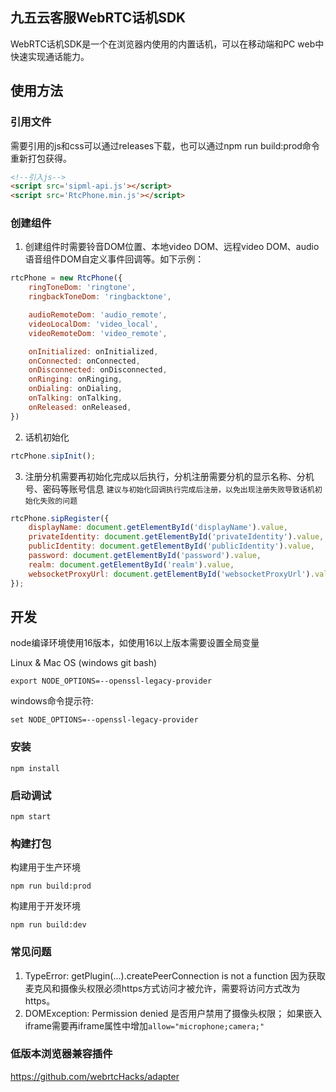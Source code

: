 ## 九五云客服WebRTC话机SDK
WebRTC话机SDK是一个在浏览器内使用的内置话机，可以在移动端和PC web中快速实现通话能力。

## 使用方法

### 引用文件
需要引用的js和css可以通过releases下载，也可以通过npm run build:prod命令重新打包获得。
```html
<!--引入js-->
<script src='sipml-api.js'></script>
<script src='RtcPhone.min.js'></script>
```
### 创建组件
1. 创建组件时需要铃音DOM位置、本地video DOM、远程video DOM、audio语音组件DOM自定义事件回调等。如下示例：
```javascript
rtcPhone = new RtcPhone({
    ringToneDom: 'ringtone',
    ringbackToneDom: 'ringbacktone',

    audioRemoteDom: 'audio_remote',
    videoLocalDom: 'video_local',
    videoRemoteDom: 'video_remote',

    onInitialized: onInitialized,
    onConnected: onConnected,
    onDisconnected: onDisconnected,
    onRinging: onRinging,
    onDialing: onDialing,
    onTalking: onTalking,
    onReleased: onReleased,
})
```
2. 话机初始化
```javascript
rtcPhone.sipInit();
```
3. 注册分机需要再初始化完成以后执行，分机注册需要分机的显示名称、分机号、密码等账号信息
   `建议与初始化回调执行完成后注册，以免出现注册失败导致话机初始化失败的问题`
```javascript
rtcPhone.sipRegister({
    displayName: document.getElementById('displayName').value,
    privateIdentity: document.getElementById('privateIdentity').value,
    publicIdentity: document.getElementById('publicIdentity').value,
    password: document.getElementById('password').value,
    realm: document.getElementById('realm').value,
    websocketProxyUrl: document.getElementById('websocketProxyUrl').value,
});
```

## 开发
node编译环境使用16版本，如使用16以上版本需要设置全局变量


Linux & Mac OS (windows git bash)
```
export NODE_OPTIONS=--openssl-legacy-provider
```
windows命令提示符:
```
set NODE_OPTIONS=--openssl-legacy-provider
```

### 安装
```
npm install
```
### 启动调试
```
npm start
```
### 构建打包
构建用于生产环境
```
npm run build:prod
```
构建用于开发环境
```
npm run build:dev
```
### 常见问题
1. TypeError: getPlugin(...).createPeerConnection is not a function
因为获取麦克风和摄像头权限必须https方式访问才被允许，需要将访问方式改为https。
1. DOMException: Permission denied
是否用户禁用了摄像头权限；
如果嵌入iframe需要再iframe属性中增加`allow="microphone;camera;"`

### 低版本浏览器兼容插件
https://github.com/webrtcHacks/adapter